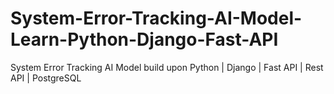 # System-Error-Tracking-AI-Model-Learn-Python-Django-Fast-API
System Error Tracking AI Model build upon Python | Django | Fast API | Rest API | PostgreSQL
